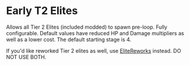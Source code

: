 # Early T2 Elites

Allows all Tier 2 Elites (included modded) to spawn pre-loop. Fully configurable. Default values have reduced HP and Damage multipliers as well as a lower cost. The default starting stage is 4.

If you'd like reworked Tier 2 elites as well, use [EliteReworks](https://thunderstore.io/package/Moffein/EliteReworks/) instead. DO NOT USE BOTH.
